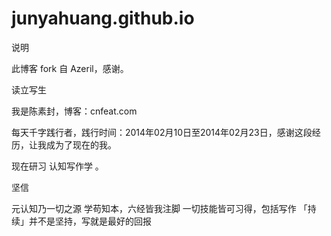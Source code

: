 # junyahuang.github.io
说明

此博客 fork 自 Azeril，感谢。

读立写生

我是陈素封，博客：cnfeat.com

每天千字践行者，践行时间：2014年02月10日至2014年02月23日，感谢这段经历，让我成为了现在的我。

现在研习 认知写作学 。

坚信

元认知乃一切之源
学苟知本，六经皆我注脚
一切技能皆可习得，包括写作
「持续」并不是坚持，写就是最好的回报
